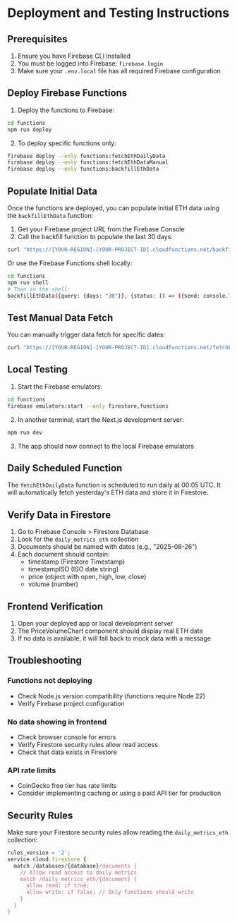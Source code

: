 # Deployment and Testing Instructions

## Prerequisites

1. Ensure you have Firebase CLI installed
2. You must be logged into Firebase: `firebase login`
3. Make sure your `.env.local` file has all required Firebase configuration

## Deploy Firebase Functions

1. Deploy the functions to Firebase:
```bash
cd functions
npm run deploy
```

2. To deploy specific functions only:
```bash
firebase deploy --only functions:fetchEthDailyData
firebase deploy --only functions:fetchEthDataManual
firebase deploy --only functions:backfillEthData
```

## Populate Initial Data

Once the functions are deployed, you can populate initial ETH data using the `backfillEthData` function:

1. Get your Firebase project URL from the Firebase Console
2. Call the backfill function to populate the last 30 days:
```bash
curl "https://[YOUR-REGION]-[YOUR-PROJECT-ID].cloudfunctions.net/backfillEthData?days=30"
```

Or use the Firebase Functions shell locally:
```bash
cd functions
npm run shell
# Then in the shell:
backfillEthData({query: {days: "30"}}, {status: () => ({send: console.log})})
```

## Test Manual Data Fetch

You can manually trigger data fetch for specific dates:
```bash
curl "https://[YOUR-REGION]-[YOUR-PROJECT-ID].cloudfunctions.net/fetchEthDataManual?date=2025-08-25"
```

## Local Testing

1. Start the Firebase emulators:
```bash
cd functions
firebase emulators:start --only firestore,functions
```

2. In another terminal, start the Next.js development server:
```bash
npm run dev
```

3. The app should now connect to the local Firebase emulators

## Daily Scheduled Function

The `fetchEthDailyData` function is scheduled to run daily at 00:05 UTC. It will automatically fetch yesterday's ETH data and store it in Firestore.

## Verify Data in Firestore

1. Go to Firebase Console > Firestore Database
2. Look for the `daily_metrics_eth` collection
3. Documents should be named with dates (e.g., "2025-08-26")
4. Each document should contain:
   - timestamp (Firestore Timestamp)
   - timestampISO (ISO date string)
   - price (object with open, high, low, close)
   - volume (number)

## Frontend Verification

1. Open your deployed app or local development server
2. The PriceVolumeChart component should display real ETH data
3. If no data is available, it will fall back to mock data with a message

## Troubleshooting

### Functions not deploying
- Check Node.js version compatibility (functions require Node 22)
- Verify Firebase project configuration

### No data showing in frontend
- Check browser console for errors
- Verify Firestore security rules allow read access
- Check that data exists in Firestore

### API rate limits
- CoinGecko free tier has rate limits
- Consider implementing caching or using a paid API tier for production

## Security Rules

Make sure your Firestore security rules allow reading the `daily_metrics_eth` collection:

```javascript
rules_version = '2';
service cloud.firestore {
  match /databases/{database}/documents {
    // Allow read access to daily metrics
    match /daily_metrics_eth/{document} {
      allow read: if true;
      allow write: if false; // Only functions should write
    }
  }
}
```

